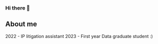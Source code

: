### Hi there 👋

## About me

2022 - IP litigation assistant
2023 - First year Data graduate student :)
